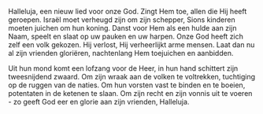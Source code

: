 Halleluja,
een nieuw lied voor onze God.
Zingt Hem toe,
allen die Hij heeft geroepen.
Israël
moet verheugd zijn om zijn schepper,
Sions kinderen
moeten juichen om hun koning.
Danst voor Hem
als een hulde aan zijn Naam,
speelt en slaat
op uw pauken en uw harpen.
Onze God
heeft zich zelf een volk gekozen.
Hij verlost,
Hij verheerlijkt arme mensen.
Laat dan nu
al zijn vrienden gloriëren,
nachtenlang
Hem toejuichen en aanbidden.

Uit hun mond
komt een lofzang voor de Heer,
in hun hand
schittert zijn tweesnijdend zwaard.
Om zijn wraak
aan de volken te voltrekken,
tuchtiging
op de ruggen van de naties.
Om hun vorsten
vast te binden en te boeien,
potentaten
in de ketenen te slaan.
Om zijn recht
en zijn vonnis uit te voeren -
zo geeft God
eer en glorie aan zijn vrienden,
Halleluja.